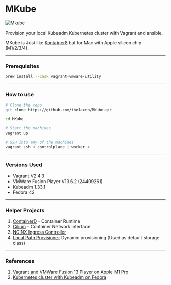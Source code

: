 # MKube

![Mkube](https://img.shields.io/badge/-MKube%201.33-326CE5?style=for-the-badge&logo=Kubernetes&logoColor=white)

Provision your local Kubeadm Kubernetes cluster with Vagrant and ansible.

MKube is Just like [Kontainer8](https://github.com/theJaxon/Kontainer8) but for Mac with Apple silicon chip (M1/2/3/4).

---

### Prerequisites
```bash
brew install --cask vagrant-vmware-utility
```

---

### How to use
```bash
# Clone the repo
git clone https://github.com/theJaxon/MKube.git

cd MKube

# Start the machines 
vagrant up

# SSH into any of the machines 
vagrant ssh < controlplane | worker >
```

---

### Versions Used
- Vagrant V2.4.3
- VMWare Fusion Player V13.6.2 (24409261)
- Kubeadm 1.33.1
- Fedora 42

---

### Helper Projects
1. [ContainerD](https://cri-o.io/) - Container Runtime
2. [Cilium](https://cilium.io/use-cases/cni/) - Container Network Interface
3. [NGINX Ingress Controller](https://docs.nginx.com/nginx-ingress-controller/)
4. [Local Path Provisioner](https://github.com/rancher/local-path-provisioner) Dynamic provisioning (Used as default storage class)

---

### References
1. [Vagrant and VMWare Fusion 13 Player on Apple M1 Pro](https://gist.github.com/sbailliez/2305d831ebcf56094fd432a8717bed93)
2. [Kubernetes cluster with Kubeadm on Fedora](https://docs.fedoraproject.org/en-US/quick-docs/using-kubernetes-kubeadm/)
